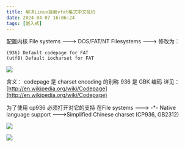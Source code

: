 ```yaml
---
title: 解决Linux挂载vfat格式中文乱码
date: 2024-04-07 16:06:24
tags: [嵌入式]
---
```


配置内核 File systems  --->  DOS/FAT/NT Filesystems  --->
修改为：

```
(936) Default codepage for FAT     
(utf8) Default iocharset for FAT 
```

![](1.png)

含义：
codepage 是 charset encoding 的别称
936 是 GBK 编码
详见：[http://en.wikipedia.org/wiki/Codepage](http://en.wikipedia.org/wiki/Codepage)

为了使用 cp936 必须打开对它的支持
在File systems  ---> -*- Native language support  --->Simplified Chinese charset (CP936, GB2312)

![](2.png)

![](3.png)


